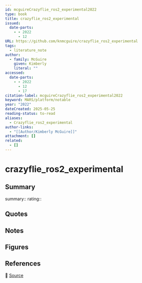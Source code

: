 ```yaml
---
id: mcguireCrazyflie_ros2_experimental2022
type: book
title: crazyflie_ros2_experimental
issued:
  date-parts:
    - - 2022
      - 12
URL: https://github.com/knmcguire/crazyflie_ros2_experimental
tags:
  - literature_note
author:
  - family: McGuire
    given: Kimberly
    literal: ""
accessed:
  date-parts:
    - - 2022
      - 12
      - 17
citation-label: mcguireCrazyflie_ros2_experimental2022
keyword: MARS/platform/notable
year: "2022"
dateCreated: 2025-05-25
reading-status: to-read
aliases:
  - Crazyflie_ros2_experimental
author-links:
  - "[[Author/Kimberly McGuire]]"
attachment: []
related:
  - []
---
```


# crazyflie_ros2_experimental

## Summary
summary::
rating::

## Quotes

## Notes

## Figures

## References

🔗 [Source](https://github.com/knmcguire/crazyflie_ros2_experimental)

